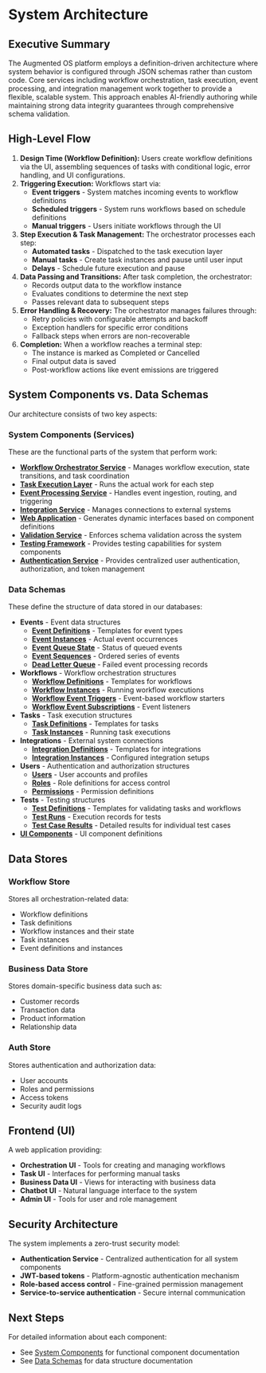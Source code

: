 # System Architecture

## Executive Summary

The Augmented OS platform employs a definition-driven architecture where system behavior is configured through JSON schemas rather than custom code. Core services including workflow orchestration, task execution, event processing, and integration management work together to provide a flexible, scalable system. This approach enables AI-friendly authoring while maintaining strong data integrity guarantees through comprehensive schema validation.

## High-Level Flow



1. **Design Time (Workflow Definition):** Users create workflow definitions via the UI, assembling sequences of tasks with conditional logic, error handling, and UI configurations.
2. **Triggering Execution:** Workflows start via:
   * **Event triggers** - System matches incoming events to workflow definitions
   * **Scheduled triggers** - System runs workflows based on schedule definitions
   * **Manual triggers** - Users initiate workflows through the UI
3. **Step Execution & Task Management:** The orchestrator processes each step:
   * **Automated tasks** - Dispatched to the task execution layer
   * **Manual tasks** - Create task instances and pause until user input
   * **Delays** - Schedule future execution and pause
4. **Data Passing and Transitions:** After task completion, the orchestrator:
   * Records output data to the workflow instance
   * Evaluates conditions to determine the next step
   * Passes relevant data to subsequent steps
5. **Error Handling & Recovery:** The orchestrator manages failures through:
   * Retry policies with configurable attempts and backoff
   * Exception handlers for specific error conditions
   * Fallback steps when errors are non-recoverable
6. **Completion:** When a workflow reaches a terminal step:
   * The instance is marked as Completed or Cancelled
   * Final output data is saved
   * Post-workflow actions like event emissions are triggered

## System Components vs. Data Schemas

Our architecture consists of two key aspects:

### System Components (Services)

These are the functional parts of the system that perform work:

* **[Workflow Orchestrator Service](./components/workflow_orchestrator_service/overview.md)** - Manages workflow execution, state transitions, and task coordination
* **[Task Execution Layer](./components/task_execution_layer/overview.md)** - Runs the actual work for each step
* **[Event Processing Service](./components/event_processing_service/overview.md)** - Handles event ingestion, routing, and triggering
* **[Integration Service](./components/integration_service/overview.md)** - Manages connections to external systems
* **[Web Application](./components/web_application/overview.md)** - Generates dynamic interfaces based on component definitions
* **[Validation Service](./components/validation_service/overview.md)** - Enforces schema validation across the system
* **[Testing Framework](./components/testing_framework/overview.md)** - Provides testing capabilities for system components
* **[Authentication Service](./components/auth_service/overview.md)** - Provides centralized user authentication, authorization, and token management

### Data Schemas

These define the structure of data stored in our databases:

* **Events** - Event data structures
  * **[Event Definitions](./schemas/event_definitions.md)** - Templates for event types
  * **[Event Instances](./schemas/event_instances.md)** - Actual event occurrences
  * **[Event Queue State](./schemas/event_queue_state.md)** - Status of queued events
  * **[Event Sequences](./schemas/event_sequences.md)** - Ordered series of events
  * **[Dead Letter Queue](./schemas/dead_letter_queue.md)** - Failed event processing records
* **Workflows** - Workflow orchestration structures
  * **[Workflow Definitions](./schemas/workflow_definitions.md)** - Templates for workflows
  * **[Workflow Instances](./schemas/workflow_instances.md)** - Running workflow executions
  * **[Workflow Event Triggers](./schemas/workflow_event_triggers.md)** - Event-based workflow starters
  * **[Workflow Event Subscriptions](./schemas/workflow_event_subscriptions.md)** - Event listeners
* **Tasks** - Task execution structures
  * **[Task Definitions](./schemas/task_definitions.md)** - Templates for tasks
  * **[Task Instances](./schemas/task_instances.md)** - Running task executions
* **Integrations** - External system connections
  * **[Integration Definitions](./schemas/integration_definitions.md)** - Templates for integrations
  * **[Integration Instances](./schemas/integration_instances.md)** - Configured integration setups
* **Users** - Authentication and authorization structures
  * **[Users](./schemas/users.md)** - User accounts and profiles
  * **[Roles](./schemas/roles.md)** - Role definitions for access control
  * **[Permissions](./schemas/permissions.md)** - Permission definitions
* **Tests** - Testing structures
  * **[Test Definitions](./schemas/test_definitions.md)** - Templates for validating tasks and workflows
  * **[Test Runs](./schemas/test_runs.md)** - Execution records for tests
  * **[Test Case Results](./schemas/test_case_results.md)** - Detailed results for individual test cases
* **[UI Components](./schemas/ui_components.md)** - UI component definitions

## Data Stores

### Workflow Store

Stores all orchestration-related data:

* Workflow definitions
* Task definitions
* Workflow instances and their state
* Task instances
* Event definitions and instances

### Business Data Store

Stores domain-specific business data such as:

* Customer records
* Transaction data
* Product information
* Relationship data

### Auth Store

Stores authentication and authorization data:

* User accounts
* Roles and permissions
* Access tokens
* Security audit logs

## Frontend (UI)

A web application providing:

* **Orchestration UI** - Tools for creating and managing workflows
* **Task UI** - Interfaces for performing manual tasks
* **Business Data UI** - Views for interacting with business data
* **Chatbot UI** - Natural language interface to the system
* **Admin UI** - Tools for user and role management

## Security Architecture

The system implements a zero-trust security model:

* **Authentication Service** - Centralized authentication for all system components
* **JWT-based tokens** - Platform-agnostic authentication mechanism
* **Role-based access control** - Fine-grained permission management
* **Service-to-service authentication** - Secure internal communication

## Next Steps

For detailed information about each component:

* See [System Components](./components/) for functional component documentation
* See [Data Schemas](./schemas/) for data structure documentation


